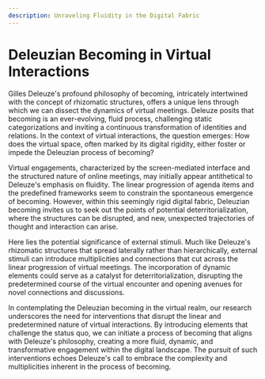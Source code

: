 ```yaml
---
description: Unraveling Fluidity in the Digital Fabric
---
```


# Deleuzian Becoming in Virtual Interactions

Gilles Deleuze's profound philosophy of becoming, intricately intertwined with the concept of rhizomatic structures, offers a unique lens through which we can dissect the dynamics of virtual meetings. Deleuze posits that becoming is an ever-evolving, fluid process, challenging static categorizations and inviting a continuous transformation of identities and relations. In the context of virtual interactions, the question emerges: How does the virtual space, often marked by its digital rigidity, either foster or impede the Deleuzian process of becoming?

Virtual engagements, characterized by the screen-mediated interface and the structured nature of online meetings, may initially appear antithetical to Deleuze's emphasis on fluidity. The linear progression of agenda items and the predefined frameworks seem to constrain the spontaneous emergence of becoming. However, within this seemingly rigid digital fabric, Deleuzian becoming invites us to seek out the points of potential deterritorialization, where the structures can be disrupted, and new, unexpected trajectories of thought and interaction can arise.

Here lies the potential significance of external stimuli. Much like Deleuze's rhizomatic structures that spread laterally rather than hierarchically, external stimuli can introduce multiplicities and connections that cut across the linear progression of virtual meetings. The incorporation of dynamic elements could serve as a catalyst for deterritorialization, disrupting the predetermined course of the virtual encounter and opening avenues for novel connections and discussions.

In contemplating the Deleuzian becoming in the virtual realm, our research underscores the need for interventions that disrupt the linear and predetermined nature of virtual interactions. By introducing elements that challenge the status quo, we can initiate a process of becoming that aligns with Deleuze's philosophy, creating a more fluid, dynamic, and transformative engagement within the digital landscape. The pursuit of such interventions echoes Deleuze's call to embrace the complexity and multiplicities inherent in the process of becoming.
